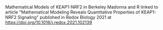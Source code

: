Mathematical Models of KEAP1-NRF2 in Berkeley Madonna and R linked to article "Mathematical Modeling Reveals Quantitative Properties of KEAP1-NRF2 Signaling" published in Redox Biology 2021 at https://doi.org/10.1016/j.redox.2021.102139

